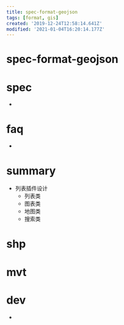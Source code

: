 ```yaml
---
title: spec-format-geojson
tags: [format, gis]
created: '2019-12-24T12:58:14.641Z'
modified: '2021-01-04T16:20:14.177Z'
---
```


# spec-format-geojson

# spec

- 

# faq

- 

# summary

- 列表插件设计
  - 列表类
  - 图表类
  - 地图类
  - 搜索类

# shp

# mvt

# dev

- 
